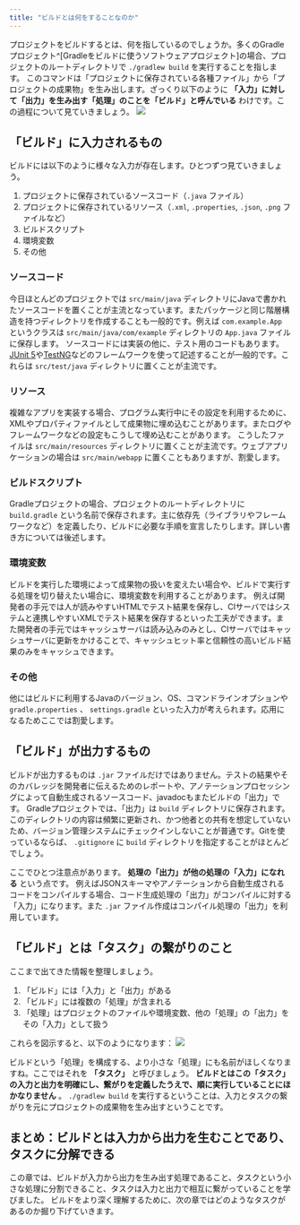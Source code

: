 ```yaml
---
title: "ビルドとは何をすることなのか"
---
```

プロジェクトをビルドするとは、何を指しているのでしょうか。多くのGradleプロジェクト^[Gradleをビルドに使うソフトウェアプロジェクト]の場合、プロジェクトのルートディレクトリで `./gradlew build` を実行することを指します。
このコマンドは「プロジェクトに保存されている各種ファイル」から「プロジェクトの成果物」を生み出します。ざっくり以下のように **「入力」に対して「出力」を生み出す「処理」のことを「ビルド」と呼んでいる** わけです。この過程について見ていきましょう。
![](https://storage.googleapis.com/zenn-user-upload/e4l5zwp95w4a3rsn82vtzdzm02x7)

## 「ビルド」に入力されるもの
ビルドには以下のように様々な入力が存在します。ひとつずつ見ていきましょう。

1. プロジェクトに保存されているソースコード（`.java` ファイル）
2. プロジェクトに保存されているリソース（`.xml`, `.properties`, `.json`, `.png` ファイルなど）
3. ビルドスクリプト
4. 環境変数
5. その他

### ソースコード
今日ほとんどのプロジェクトでは `src/main/java` ディレクトリにJavaで書かれたソースコードを置くことが主流となっています。またパッケージと同じ階層構造を持つディレクトリを作成することも一般的です。例えば `com.example.App` というクラスは `src/main/java/com/example` ディレクトリの `App.java` ファイルに保存します。
ソースコードには実装の他に、テスト用のコードもあります。[JUnit 5](https://junit.org/junit5/)や[TestNG](https://testng.org/doc/)などのフレームワークを使って記述することが一般的です。これらは `src/test/java` ディレクトリに置くことが主流です。
### リソース
複雑なアプリを実装する場合、プログラム実行中にその設定を利用するために、XMLやプロパティファイルとして成果物に埋め込むことがあります。またログやフレームワークなどの設定もこうして埋め込むことがあります。
こうしたファイルは `src/main/resources` ディレクトリに置くことが主流です。ウェブアプリケーションの場合は `src/main/webapp` に置くこともありますが、割愛します。
### ビルドスクリプト
Gradleプロジェクトの場合、プロジェクトのルートディレクトリに `build.gradle` という名前で保存されます。主に依存先（ライブラリやフレームワークなど）を定義したり、ビルドに必要な手順を宣言したりします。詳しい書き方については後述します。
### 環境変数
ビルドを実行した環境によって成果物の扱いを変えたい場合や、ビルドで実行する処理を切り替えたい場合に、環境変数を利用することがあります。
例えば開発者の手元では人が読みやすいHTMLでテスト結果を保存し、CIサーバではシステムと連携しやすいXMLでテスト結果を保存するといった工夫ができます。また開発者の手元ではキャッシュサーバは読み込みのみとし、CIサーバではキャッシュサーバに更新をかけることで、キャッシュヒット率と信頼性の高いビルド結果のみをキャッシュできます。
### その他
他にはビルドに利用するJavaのバージョン、OS、コマンドラインオプションや `gradle.properties` 、 `settings.gradle` といった入力が考えられます。応用になるためここでは割愛します。

## 「ビルド」が出力するもの
ビルドが出力するものは `.jar` ファイルだけではありません。テストの結果やそのカバレッジを開発者に伝えるためのレポートや、アノテーションプロセッシングによって自動生成されるソースコード、javadocもまたビルドの「出力」です。
Gradleプロジェクトでは、「出力」は `build` ディレクトリに保存されます。このディレクトリの内容は頻繁に更新され、かつ他者との共有を想定していないため、バージョン管理システムにチェックインしないことが普通です。Gitを使っているならば、 `.gitignore` に `build` ディレクトリを指定することがほとんどでしょう。

ここでひとつ注意点があります。 **処理の「出力」が他の処理の「入力」になれる** という点です。
例えばJSONスキーマやアノテーションから自動生成されるコードをコンパイルする場合、コード生成処理の「出力」がコンパイルに対する「入力」になります。また `.jar` ファイル作成はコンパイル処理の「出力」を利用しています。

## 「ビルド」とは「タスク」の繋がりのこと
ここまで出てきた情報を整理しましょう。

1. 「ビルド」には「入力」と「出力」がある
2. 「ビルド」には複数の「処理」が含まれる
3. 「処理」はプロジェクトのファイルや環境変数、他の「処理」の「出力」をその「入力」として扱う

これらを図示すると、以下のようになります：
![](https://storage.googleapis.com/zenn-user-upload/bifc47k8rfno9hb5nsx77jfbex8m)

ビルドという「処理」を構成する、より小さな「処理」にも名前がほしくなりますね。ここではそれを **「タスク」** と呼びましょう。 **ビルドとはこの「タスク」の入力と出力を明確にし、繋がりを定義したうえで、順に実行していることにほかなりません** 。 `./gradlew build` を実行するということは、入力とタスクの繋がりを元にプロジェクトの成果物を生み出すということです。

## まとめ：ビルドとは入力から出力を生むことであり、タスクに分解できる
この章では、ビルドが入力から出力を生み出す処理であること、タスクという小さな処理に分割できること、タスクは入力と出力で相互に繋がっていることを学びました。
ビルドをより深く理解するために、次の章ではどのようなタスクがあるのか掘り下げていきます。
